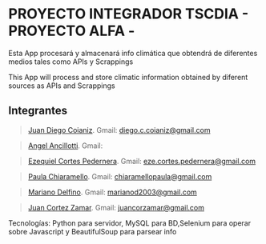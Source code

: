 # PROYECTO INTEGRADOR TSCDIA - PROYECTO ALFA -

Esta App procesará y almacenará info climática que obtendrá de diferentes medios tales como APIs y Scrappings

This App will process and store climatic information obtained by diferent sources as APIs and Scrappings


## Integrantes

>[Juan Diego Coianiz](https://github.com/diegoCoianiz). Gmail: diego.c.coianiz@gmail.com

>[Angel Ancillotti](https://github.com/). Gmail:

>[Ezequiel Cortes Pedernera](https://github.com/). Gmail: eze.cortes.pedernera@gmail.com

>[Paula Chiaramello](https://github.com/). Gmail: chiaramellopaula@gmail.com

>[Mariano Delfino](https://github.com/). Gmail: marianod2003@gmail.com

>[Juan Cortez Zamar](https://github.com/). Gmail: juancorzamar@gmail.com

Tecnologías: Python para servidor, MySQL para BD,Selenium para operar sobre Javascript y BeautifulSoup para parsear info
